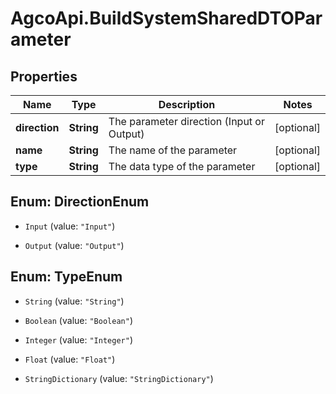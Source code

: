 # AgcoApi.BuildSystemSharedDTOParameter

## Properties

Name | Type | Description | Notes
------------ | ------------- | ------------- | -------------
**direction** | **String** | The parameter direction (Input or Output) | [optional] 
**name** | **String** | The name of the parameter | [optional] 
**type** | **String** | The data type of the parameter | [optional] 



## Enum: DirectionEnum


* `Input` (value: `"Input"`)

* `Output` (value: `"Output"`)





## Enum: TypeEnum


* `String` (value: `"String"`)

* `Boolean` (value: `"Boolean"`)

* `Integer` (value: `"Integer"`)

* `Float` (value: `"Float"`)

* `StringDictionary` (value: `"StringDictionary"`)




